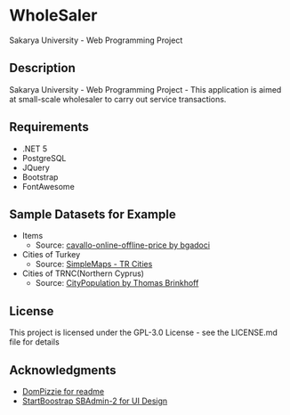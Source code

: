 # 
# WholeSaler

Sakarya University - Web Programming Project

## Description

Sakarya University - Web Programming Project - This application is aimed at small-scale wholesaler to carry out service transactions.

## Requirements

* .NET 5 
* PostgreSQL
* JQuery
* Bootstrap
* FontAwesome

## Sample Datasets for Example

* Items 
   * Source: [cavallo-online-offline-price by bgadoci](https://data.world/bgadoci/cavallo-online-offline-prices/workspace/)
* Cities of Turkey 
   * Source: [SimpleMaps - TR Cities](https://simplemaps.com/data/tr-cities)
* Cities of TRNC(Northern Cyprus)
   * Source: [CityPopulation by  Thomas Brinkhoff](http://www.citypopulation.de/en/cyprus/cities/north/)

## License

This project is licensed under the GPL-3.0 License - see the LICENSE.md file for details

## Acknowledgments

* [DomPizzie for readme](https://gist.github.com/DomPizzie)
* [StartBoostrap SBAdmin-2 for UI Design](https://github.com/StartBootstrap/startbootstrap-sb-admin-2)
